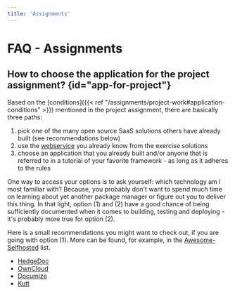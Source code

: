 ```yaml
---
title: 'Assignments'
---
```



FAQ - Assignments
=================



## How to choose the application for the project assignment? {id="app-for-project"}

Based on the [conditions]({{< ref "/assignments/project-work#application-conditions" >}}) mentioned in the project
assignment, there are basically three paths: 

1. pick one of the many open source SaaS solutions others have already built (see recommendations below)
2. use the [webservice](https://gitlab.bht-berlin.de/fb6-wp11-devops/webservice) you already know from the
   exercise solutions
3. choose an application that you already built and/or anyone that is referred to in a tutorial of your favorite
   framework - as long as it adheres to the rules

One way to access your options is to ask yourself: which technology am I most familiar with? Because, you probably
don't want to spend much time on learning about yet another package manager or figure out you to deliver this thing.
In that light, option (1) and (2) have a good chance of being sufficiently documented when it comes to building, testing
and deploying - it's probably more true for option (2).

Here is a small recommendations you might want to check out, if you are going with option (1). More can be found,
for example, in the [Awesome-Selfhosted](https://github.com/awesome-selfhosted/awesome-selfhosted) list.

* [HedgeDoc](https://github.com/hedgedoc/hedgedoc)
* [OwnCloud](https://github.com/owncloud/core)
* [Documize](https://github.com/documize/community)
* [Kutt](https://github.com/thedevs-network/kutt)
